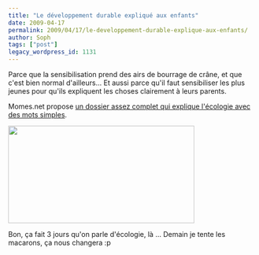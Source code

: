 ```yaml
---
title: "Le développement durable expliqué aux enfants"
date: 2009-04-17
permalink: 2009/04/17/le-developpement-durable-explique-aux-enfants/
author: Soph
tags: ["post"]
legacy_wordpress_id: 1131
---
```


Parce que la sensibilisation prend des airs de bourrage de crâne, et que c'est bien normal d'ailleurs... Et aussi parce qu'il faut sensibiliser les plus jeunes pour qu'ils expliquent les choses clairement à leurs parents.

Momes.net propose [un dossier assez complet qui explique l'écologie avec des mots simples](http://www.momes.net/dictionnaire/minidossiers/developpement-durable/ecologie-expliquee-aux-enfants.html).

<!-- excerpt -->

<img class="alignnone" title="ecolo-enfants" src="http://img.skitch.com/20090417-8h7idyp56hbhyus954xyq9jkqx.jpg" alt="" width="378" height="198" />

Bon, ça fait 3 jours qu'on parle d'écologie, là ... Demain je tente les macarons, ça nous changera :p
